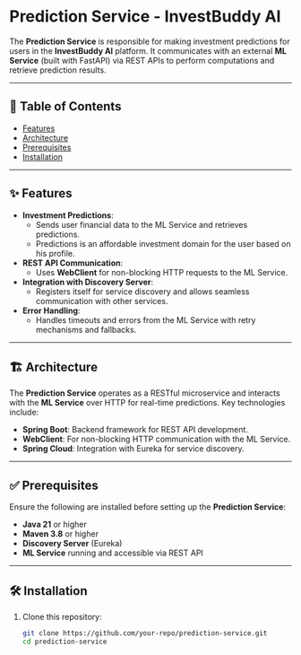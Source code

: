 # Prediction Service - InvestBuddy AI

The **Prediction Service** is responsible for making investment predictions for users in the **InvestBuddy AI** platform. It communicates with an external **ML Service** (built with FastAPI) via REST APIs to perform computations and retrieve prediction results.

---

## 📜 Table of Contents

- [Features](#-features)
- [Architecture](#-architecture)
- [Prerequisites](#-prerequisites)
- [Installation](#-installation)
---

## ✨ Features

- **Investment Predictions**:
    - Sends user financial data to the ML Service and retrieves predictions.
    - Predictions is an affordable investment domain for the user based on his profile.
- **REST API Communication**:
    - Uses **WebClient** for non-blocking HTTP requests to the ML Service.
- **Integration with Discovery Server**:
    - Registers itself for service discovery and allows seamless communication with other services.
- **Error Handling**:
    - Handles timeouts and errors from the ML Service with retry mechanisms and fallbacks.

---

## 🏗️ Architecture

The **Prediction Service** operates as a RESTful microservice and interacts with the **ML Service** over HTTP for real-time predictions. Key technologies include:

- **Spring Boot**: Backend framework for REST API development.
- **WebClient**: For non-blocking HTTP communication with the ML Service.
- **Spring Cloud**: Integration with Eureka for service discovery.

---

## ✅ Prerequisites

Ensure the following are installed before setting up the **Prediction Service**:

- **Java 21** or higher
- **Maven 3.8** or higher
- **Discovery Server** (Eureka)
- **ML Service** running and accessible via REST API

---

## 🛠️ Installation

1. Clone this repository:

   ```bash
   git clone https://github.com/your-repo/prediction-service.git
   cd prediction-service
